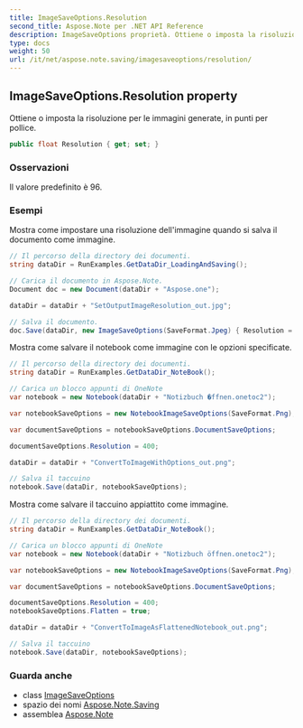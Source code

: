 ```yaml
---
title: ImageSaveOptions.Resolution
second_title: Aspose.Note per .NET API Reference
description: ImageSaveOptions proprietà. Ottiene o imposta la risoluzione per le immagini generate in punti per pollice.
type: docs
weight: 50
url: /it/net/aspose.note.saving/imagesaveoptions/resolution/
---
```

## ImageSaveOptions.Resolution property

Ottiene o imposta la risoluzione per le immagini generate, in punti per pollice.

```csharp
public float Resolution { get; set; }
```

### Osservazioni

Il valore predefinito è 96.

### Esempi

Mostra come impostare una risoluzione dell'immagine quando si salva il documento come immagine.

```csharp
// Il percorso della directory dei documenti.
string dataDir = RunExamples.GetDataDir_LoadingAndSaving();

// Carica il documento in Aspose.Note.
Document doc = new Document(dataDir + "Aspose.one");

dataDir = dataDir + "SetOutputImageResolution_out.jpg";

// Salva il documento.
doc.Save(dataDir, new ImageSaveOptions(SaveFormat.Jpeg) { Resolution = 220 });
```

Mostra come salvare il notebook come immagine con le opzioni specificate.

```csharp
// Il percorso della directory dei documenti.
string dataDir = RunExamples.GetDataDir_NoteBook();

// Carica un blocco appunti di OneNote
var notebook = new Notebook(dataDir + "Notizbuch �ffnen.onetoc2");

var notebookSaveOptions = new NotebookImageSaveOptions(SaveFormat.Png);

var documentSaveOptions = notebookSaveOptions.DocumentSaveOptions;

documentSaveOptions.Resolution = 400;

dataDir = dataDir + "ConvertToImageWithOptions_out.png";

// Salva il taccuino
notebook.Save(dataDir, notebookSaveOptions);
```

Mostra come salvare il taccuino appiattito come immagine.

```csharp
// Il percorso della directory dei documenti.
string dataDir = RunExamples.GetDataDir_NoteBook();

// Carica un blocco appunti di OneNote
var notebook = new Notebook(dataDir + "Notizbuch öffnen.onetoc2");

var notebookSaveOptions = new NotebookImageSaveOptions(SaveFormat.Png);

var documentSaveOptions = notebookSaveOptions.DocumentSaveOptions;

documentSaveOptions.Resolution = 400;
notebookSaveOptions.Flatten = true;

dataDir = dataDir + "ConvertToImageAsFlattenedNotebook_out.png";

// Salva il taccuino
notebook.Save(dataDir, notebookSaveOptions);
```

### Guarda anche

* class [ImageSaveOptions](../)
* spazio dei nomi [Aspose.Note.Saving](../../imagesaveoptions/)
* assemblea [Aspose.Note](../../../)


